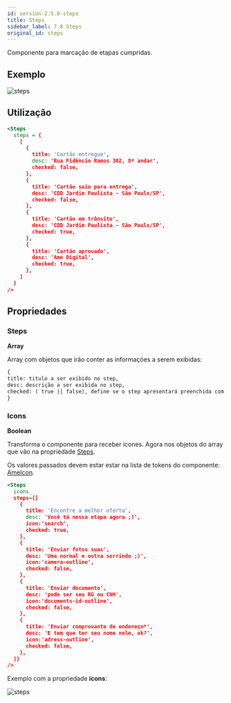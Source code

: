 ```yaml
---
id: version-2.5.0-steps
title: Steps
sidebar_label: 7.8 Steps
original_id: steps
---
```


Componente para marcação de etapas cumpridas.

## Exemplo

![steps](assets/images_components/v2.0.0/steps.png)

## Utilização

```xml
<Steps
  steps = {
    [
      {
        title: 'Cartão entregue',
        desc: 'Rua Fidêncio Ramos 302, 8º andar',
        checked: false,
      },
      {
        title: 'Cartão saiu para entrega',
        desc: 'CDD Jardim Paulista - São Paulo/SP',
        checked: false,
      },
      {
        title: 'Cartão em trânsito',
        desc: 'CDD Jardim Paulista - São Paulo/SP',
        checked: true,
      },
      {
        title: 'Cartão aprovado',
        desc: 'Ame Digital',
        checked: true,
      },
    ]
  }
/>
```

## Propriedades

### Steps

**Array**

Array com objetos que irão conter as informações a serem exibidas:

```xml
{
title: titulo a ser exibido no step,
desc: descrição a ser exibida no step,
checked: ( true || false), define se o step apresentará preenchida com sucesso.
}
```

### Icons

**Boolean**

Transforma o componente para receber icones. Agora nos objetos do array que vão na propriedade [Steps](###Steps). 

Os valores passados devem estar estar na lista de tokens do componente: [AmeIcon](ameIcon.md).

```xml
<Steps
  icons
  steps={[
    {
      title: 'Encontre a melhor oferta',
      desc: 'Você tá nessa etapa agora ;)',
      icon:'search',
      checked: true,
    },
    {
      title: 'Enviar fotos suas',
      desc: 'Uma normal e outra sorrindo ;)',
      icon:'camera-outline',
      checked: false,
    },
    {
      title: 'Enviar documento',
      desc: 'pode ser seu RG ou CNH',
      icon:'documents-id-outline',
      checked: false,
    },
    {
      title: 'Enviar comprovante de endereço*',
      desc: 'E tem que ter seu nome nele, ok?',
      icon:'adress-outline',
      checked: false,
    },
  ]}
/>
```

Exemplo com a propriedade **icons**:

![steps](assets/images_components/v2.5.0/steps_2.png)
